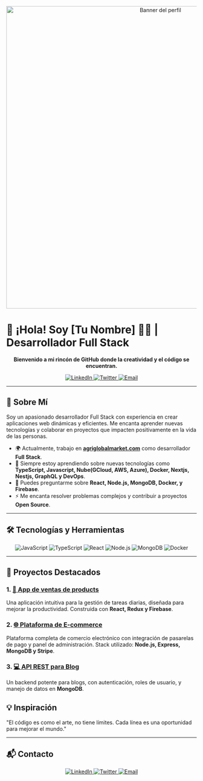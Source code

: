 <!-- Banner con estilo visual -->
<p align="center">
  <img src="https://yourbannerimage.com/banner.png" width="800" alt="Banner del perfil">
</p>

# 👋 ¡Hola! Soy [Tu Nombre] 👨‍💻 | Desarrollador Full Stack

<p align="center">
  <strong>Bienvenido a mi rincón de GitHub donde la creatividad y el código se encuentran.</strong>
</p>

<p align="center">
  <a href="https://linkedin.com/in/tuperfil">
    <img src="https://img.shields.io/badge/LinkedIn-Conéctate-blue?style=for-the-badge&logo=linkedin" alt="LinkedIn">
  </a>
  <a href="https://twitter.com/tuusuario">
    <img src="https://img.shields.io/badge/Twitter-Sígueme-1DA1F2?style=for-the-badge&logo=twitter&logoColor=white" alt="Twitter">
  </a>
  <a href="mailto:tuemail@example.com">
    <img src="https://img.shields.io/badge/Email-Contáctame-red?style=for-the-badge" alt="Email">
  </a>
</p>

---

## 🚀 Sobre Mí

Soy un apasionado desarrollador Full Stack con experiencia en crear aplicaciones web dinámicas y eficientes. Me encanta aprender nuevas tecnologías y colaborar en proyectos que impacten positivamente en la vida de las personas.

- 🌍 Actualmente, trabajo en **[agriglobalmarket.com](https://agriglobalmarket.com)** como desarrollador **Full Stack**.
- 🌱 Siempre estoy aprendiendo sobre nuevas tecnologías como **TypeScript, Javascript, Nube(GCloud, AWS, Azure), Docker, Nextjs, Nestjs, GraphQL y DevOps**.
- 💬 Puedes preguntarme sobre **React, Node.js, MongoDB, Docker, y Firebase**.
- ⚡ Me encanta resolver problemas complejos y contribuir a proyectos **Open Source**.

---

## 🛠️ **Tecnologías y Herramientas**

<p align="center">
  <img src="https://img.shields.io/badge/-JavaScript-F7DF1E?logo=javascript&logoColor=white&style=for-the-badge" alt="JavaScript">
  <img src="https://img.shields.io/badge/-TypeScript-007ACC?logo=typescript&logoColor=white&style=for-the-badge" alt="TypeScript">
  <img src="https://img.shields.io/badge/-React-61DAFB?logo=react&logoColor=black&style=for-the-badge" alt="React">
  <img src="https://img.shields.io/badge/-Node.js-339933?logo=node.js&logoColor=white&style=for-the-badge" alt="Node.js">
  <img src="https://img.shields.io/badge/-MongoDB-47A248?logo=mongodb&logoColor=white&style=for-the-badge" alt="MongoDB">
  <img src="https://img.shields.io/badge/-Docker-2496ED?logo=docker&logoColor=white&style=for-the-badge" alt="Docker">
</p>

---

## 🌟 **Proyectos Destacados**

### 1. [📱 App de ventas de products](https://github.com/tuusuario/tareas-app)
Una aplicación intuitiva para la gestión de tareas diarias, diseñada para mejorar la productividad. Construida con **React, Redux y Firebase**.

### 2. [🌐 Plataforma de E-commerce](https://github.com/tuusuario/ecommerce-plataforma)
Plataforma completa de comercio electrónico con integración de pasarelas de pago y panel de administración. Stack utilizado: **Node.js, Express, MongoDB y Stripe**.

### 3. [💻 API REST para Blog](https://github.com/tuusuario/blog-api)
Un backend potente para blogs, con autenticación, roles de usuario, y manejo de datos en **MongoDB**.

## 💡 **Inspiración**

"El código es como el arte, no tiene límites. Cada línea es una oportunidad para mejorar el mundo."

---

## 📬 **Contacto**

<p align="center">
  <a href="https://linkedin.com/in/tuperfil">
    <img src="https://img.shields.io/badge/LinkedIn-Conéctate-blue?style=for-the-badge&logo=linkedin" alt="LinkedIn">
  </a>
  <a href="https://twitter.com/tuusuario">
    <img src="https://img.shields.io/badge/Twitter-Sígueme-1DA1F2?style=for-the-badge&logo=twitter&logoColor=white" alt="Twitter">
  </a>
  <a href="mailto:tuemail@example.com">
    <img src="https://img.shields.io/badge/Email-Contáctame-red?style=for-the-badge" alt="Email">
  </a>
</p>

